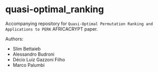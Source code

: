 # quasi-optimal_ranking
Accompanying repository for `Quasi-Optimal Permutation Ranking and Applications to PERK` AFRICACRYPT paper.

Authors:

- Slim Bettaieb
- Alessandro Budroni
- Décio Luiz Gazzoni Filho 
- Marco Palumbi
